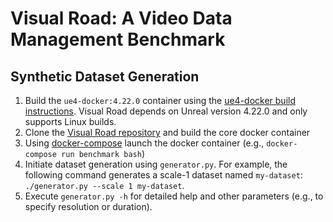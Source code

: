 # Visual Road: A Video Data Management Benchmark

## Synthetic Dataset Generation

1. Build the `ue4-docker:4.22.0` container using the [ue4-docker build instructions](https://adamrehn.com/docs/ue4-docker/read-these-first/introduction-to-ue4-docker).  Visual Road depends on Unreal version 4.22.0 and only supports Linux builds.
2. Clone the [Visual Road repository](https://github.com/uwdb/visualroad) and build the core docker container  
3. Using [docker-compose](https://docs.docker.com/compose) launch the docker container (e.g., `docker-compose run benchmark bash`)
4. Initiate dataset generation using `generator.py`.  For example, the following command generates a scale-1 dataset named `my-dataset`: `./generator.py --scale 1 my-dataset`.  
5. Execute `generator.py -h` for detailed help and other parameters (e.g., to specify resolution or duration).  
